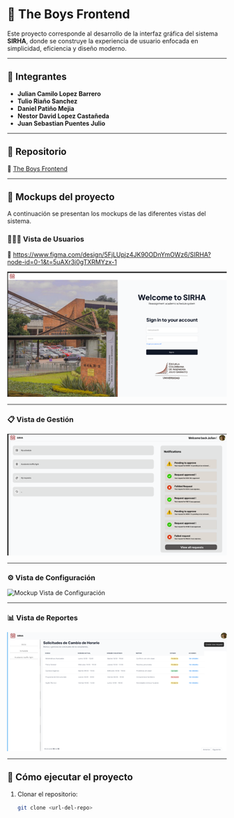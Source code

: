 # 🌟 The Boys Frontend

Este proyecto corresponde al desarrollo de la interfaz gráfica del sistema **SIRHA**, donde se construye la experiencia de usuario enfocada en simplicidad, eficiencia y diseño moderno.

---

## 👥 Integrantes

- **Julian Camilo Lopez Barrero**  
- **Tulio Riaño Sanchez**  
- **Daniel Patiño Mejia**  
- **Nestor David Lopez Castañeda**  
- **Juan Sebastian Puentes Julio**  

---

## 📂 Repositorio

🔗 [The Boys Frontend](#)  

---

## 🎨 Mockups del proyecto

A continuación se presentan los mockups de las diferentes vistas del sistema.  

### 🧑‍🤝‍🧑 Vista de Usuarios  

🔗 https://www.figma.com/design/5FjLUpjz4JK90ODnYmOWz6/SIRHA?node-id=0-1&t=5uAXr3i0gTXRMYzx-1
 
![Mockup Vista de Usuarios](docs/mockups/vista_usuarios.png)

---

### 📋 Vista de Gestión  
![Mockup Vista de Gestión](docs/mockups/vista_gestion.png)

---

### ⚙️ Vista de Configuración  
![Mockup Vista de Configuración](docs/mockups/vista_configuracion.png)

---

### 📊 Vista de Reportes  
![Mockup Vista de Reportes](docs/mockups/vista_reportes.png)

---

## 🚀 Cómo ejecutar el proyecto

1. Clonar el repositorio:
   ```bash
   git clone <url-del-repo>
